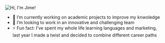 ![Hi, I'm Jime!](https://user-images.githubusercontent.com/86380994/148449973-b28a27a7-b0f6-4962-8085-e92dafeb8d89.gif)

 
- 🌱 I’m currently working on academic projects to improve my knwoledge
- 👯 I’m looking to work in an innovative and challenging team
- ⚡ Fun fact: I've spent my whole life learning languages and marketing, last year I made a twist and decided to combine different career paths

